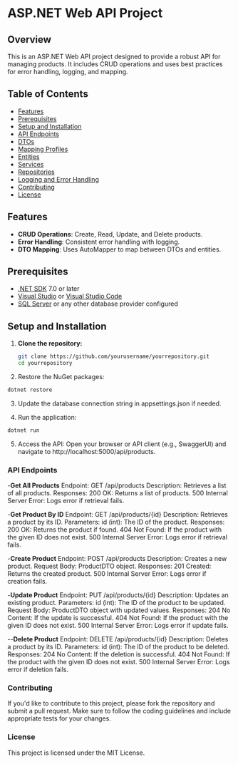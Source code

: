 # ASP.NET Web API Project

## Overview

This is an ASP.NET Web API project designed to provide a robust API for managing products. It includes CRUD operations and uses best practices for error handling, logging, and mapping.

## Table of Contents

- [Features](#features)
- [Prerequisites](#prerequisites)
- [Setup and Installation](#setup-and-installation)
- [API Endpoints](#api-endpoints)
- [DTOs](#dtos)
- [Mapping Profiles](#mapping-profiles)
- [Entities](#entities)
- [Services](#services)
- [Repositories](#repositories)
- [Logging and Error Handling](#logging-and-error-handling)
- [Contributing](#contributing)
- [License](#license)

## Features

- **CRUD Operations**: Create, Read, Update, and Delete products.
- **Error Handling**: Consistent error handling with logging.
- **DTO Mapping**: Uses AutoMapper to map between DTOs and entities.

## Prerequisites

- [.NET SDK](https://dotnet.microsoft.com/download) 7.0 or later
- [Visual Studio](https://visualstudio.microsoft.com/) or [Visual Studio Code](https://code.visualstudio.com/)
- [SQL Server](https://www.microsoft.com/en-us/sql-server/sql-server-downloads) or any other database provider configured

## Setup and Installation

1. **Clone the repository:**
   ```bash
   git clone https://github.com/yourusername/yourrepository.git
   cd yourrepository
   ```

2. Restore the NuGet packages:

```bash
dotnet restore
```
3. Update the database connection string in appsettings.json if needed.

4. Run the application:

```bash
dotnet run
```
5. Access the API: Open your browser or API client (e.g., SwaggerUI) and navigate to http://localhost:5000/api/products.

### API Endpoints
-**Get All Products**
Endpoint: GET /api/products
Description: Retrieves a list of all products.
Responses:
200 OK: Returns a list of products.
500 Internal Server Error: Logs error if retrieval fails.

-**Get Product By ID**
Endpoint: GET /api/products/{id}
Description: Retrieves a product by its ID.
Parameters:
id (int): The ID of the product.
Responses:
200 OK: Returns the product if found.
404 Not Found: If the product with the given ID does not exist.
500 Internal Server Error: Logs error if retrieval fails.

-**Create Product**
Endpoint: POST /api/products
Description: Creates a new product.
Request Body: ProductDTO object.
Responses:
201 Created: Returns the created product.
500 Internal Server Error: Logs error if creation fails.

-**Update Product**
Endpoint: PUT /api/products/{id}
Description: Updates an existing product.
Parameters:
id (int): The ID of the product to be updated.
Request Body: ProductDTO object with updated values.
Responses:
204 No Content: If the update is successful.
404 Not Found: If the product with the given ID does not exist.
500 Internal Server Error: Logs error if update fails.

--**Delete Product**
Endpoint: DELETE /api/products/{id}
Description: Deletes a product by its ID.
Parameters:
id (int): The ID of the product to be deleted.
Responses:
204 No Content: If the deletion is successful.
404 Not Found: If the product with the given ID does not exist.
500 Internal Server Error: Logs error if deletion fails.

### Contributing
If you'd like to contribute to this project, please fork the repository and submit a pull request. Make sure to follow the coding guidelines and include appropriate tests for your changes.

### License
This project is licensed under the MIT License.
